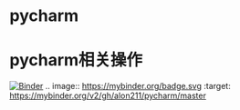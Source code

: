 # pycharm
# pycharm相关操作
[![Binder](https://mybinder.org/badge.svg)](https://mybinder.org/v2/gh/alon211/pycharm/master)
.. image:: https://mybinder.org/badge.svg :target: https://mybinder.org/v2/gh/alon211/pycharm/master

